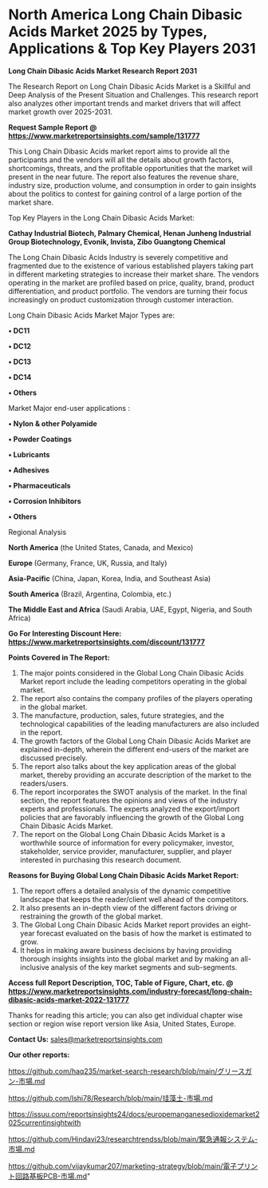 # North America Long Chain Dibasic Acids Market 2025 by Types, Applications & Top Key Players 2031

<strong>Long Chain Dibasic Acids Market Research Report 2031</strong>

The Research Report on Long Chain Dibasic Acids Market is a Skillful and Deep Analysis of the Present Situation and Challenges. This research report also analyzes other important trends and market drivers that will affect market growth over 2025-2031.

<strong>Request Sample Report @ <a href=https://www.marketreportsinsights.com/sample/131777>https://www.marketreportsinsights.com/sample/131777</a></strong>

This Long Chain Dibasic Acids market report aims to provide all the participants and the vendors will all the details about growth factors, shortcomings, threats, and the profitable opportunities that the market will present in the near future. The report also features the revenue share, industry size, production volume, and consumption in order to gain insights about the politics to contest for gaining control of a large portion of the market share.

Top Key Players in the Long Chain Dibasic Acids Market:

<strong>Cathay Industrial Biotech, Palmary Chemical, Henan Junheng Industrial Group Biotechnology, Evonik, Invista, Zibo Guangtong Chemical</strong>

The Long Chain Dibasic Acids Industry is severely competitive and fragmented due to the existence of various established players taking part in different marketing strategies to increase their market share. The vendors operating in the market are profiled based on price, quality, brand, product differentiation, and product portfolio. The vendors are turning their focus increasingly on product customization through customer interaction.

Long Chain Dibasic Acids Market Major Types are:

<strong>• DC11

• DC12

• DC13

• DC14

• Others</strong>

Market Major end-user applications :

<strong>• Nylon & other Polyamide

• Powder Coatings

• Lubricants

• Adhesives

• Pharmaceuticals

• Corrosion Inhibitors

• Others</strong>

Regional Analysis

</u><strong><b>North America</b></strong> (the United States, Canada, and Mexico)

<strong><b>Europe </b></strong>(Germany, France, UK, Russia, and Italy)

<strong><b>Asia-Pacific</b></strong> (China, Japan, Korea, India, and Southeast Asia)

<strong><b>South America</b></strong> (Brazil, Argentina, Colombia, etc.)

<strong><b>The Middle East and Africa</b></strong> (Saudi Arabia, UAE, Egypt, Nigeria, and South Africa)

<strong>Go For Interesting Discount Here: <a href=https://www.marketreportsinsights.com/discount/131777>https://www.marketreportsinsights.com/discount/131777</a></strong>

<strong>Points Covered in The Report:</strong>
<ol>
  <li>The major points considered in the Global Long Chain Dibasic Acids Market report include the leading competitors operating in the global market.</li>
  <li>The report also contains the company profiles of the players operating in the global market.</li>
  <li>The manufacture, production, sales, future strategies, and the technological capabilities of the leading manufacturers are also included in the report.</li>
  <li>The growth factors of the Global Long Chain Dibasic Acids Market are explained in-depth, wherein the different end-users of the market are discussed precisely.</li>
  <li>The report also talks about the key application areas of the global market, thereby providing an accurate description of the market to the readers/users.</li>
  <li>The report incorporates the SWOT analysis of the market. In the final section, the report features the opinions and views of the industry experts and professionals. The experts analyzed the export/import policies that are favorably influencing the growth of the Global Long Chain Dibasic Acids Market.</li>
  <li>The report on the Global Long Chain Dibasic Acids Market is a worthwhile source of information for every policymaker, investor, stakeholder, service provider, manufacturer, supplier, and player interested in purchasing this research document.</li>
</ol>
<strong>Reasons for Buying Global Long Chain Dibasic Acids Market Report:</strong>

<ol>
  <li>The report offers a detailed analysis of the dynamic competitive landscape that keeps the reader/client well ahead of the competitors.</li>
  <li>It also presents an in-depth view of the different factors driving or restraining the growth of the global market.</li>
  <li>The Global Long Chain Dibasic Acids Market report provides an eight-year forecast evaluated on the basis of how the market is estimated to grow.</li>
  <li>It helps in making aware business decisions by having providing thorough insights insights into the global market and by making an all-inclusive analysis of the key market segments and sub-segments.</li>
</ol>
<strong>Access full Report Description, TOC, Table of Figure, Chart, etc. @ <a href=https://www.marketreportsinsights.com/industry-forecast/long-chain-dibasic-acids-market-2022-131777>https://www.marketreportsinsights.com/industry-forecast/long-chain-dibasic-acids-market-2022-131777</a></strong>


Thanks for reading this article; you can also get individual chapter wise section or region wise report version like Asia, United States, Europe.

<strong>Contact Us:</strong>
sales@marketreportsinsights.com

<strong>Our other reports:</strong>

<a href=https://github.com/haq235/market-search-research/blob/main/グリースガン-市場.md>https://github.com/haq235/market-search-research/blob/main/グリースガン-市場.md</a>

<a href=https://github.com/Ishi78/Research/blob/main/珪藻土-市場.md>https://github.com/Ishi78/Research/blob/main/珪藻土-市場.md</a>

<a href=https://issuu.com/reportsinsights24/docs/europemanganesedioxidemarket2025currentinsightwith>https://issuu.com/reportsinsights24/docs/europemanganesedioxidemarket2025currentinsightwith</a>

<a href=https://github.com/Hindavi23/researchtrendss/blob/main/緊急通報システム-市場.md>https://github.com/Hindavi23/researchtrendss/blob/main/緊急通報システム-市場.md</a>

<a href=https://github.com/vijaykumar207/marketing-strategy/blob/main/電子プリント回路基板PCB-市場.md>https://github.com/vijaykumar207/marketing-strategy/blob/main/電子プリント回路基板PCB-市場.md</a>"
